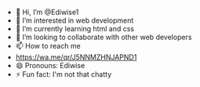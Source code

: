 - 👋 Hi, I’m @Ediwise1
- 👀 I’m interested in web development 
- 🌱 I’m currently learning html and css
- 💞️ I’m looking to collaborate with other web developers 
- 📫 How to reach me
- https://wa.me/qr/J5NNMZHNJAPND1
- 😄 Pronouns: Ediwise
- ⚡ Fun fact: I'm not that chatty 

<!---
Ediwise1/Ediwise1 is a ✨ special ✨ repository because its `README.md` (this file) appears on your GitHub profile.
You can click the Preview link to take a look at your changes.
--->
